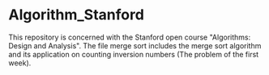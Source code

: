 # Algorithm_Stanford
This repository is concerned with the Stanford open course "Algorithms: Design and Analysis".
The file merge sort includes the merge sort algorithm and its application on counting inversion numbers (The problem of the first week).
